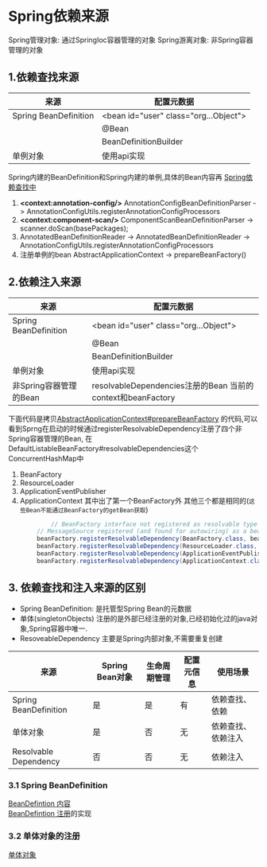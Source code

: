 # **Spring依赖来源**
Spring管理对象:  通过SpringIoc容器管理的对象
Spring游离对象: 非Spring容器管理的对象
## **1.依赖查找来源**
|来源|配置元数据|
|----|----|
|Spring BeanDefinition| \<bean id="user" class="org...Object">|
|| @Bean|
|| BeanDefinitionBuilder|
|单例对象| 使用api实现|

Spring内建的BeanDefinition和Spring内建的单例,具体的Bean内容再 [Spring依赖查找中](SpringDL.md)
 
 1. **\<context:annotation-config/>**  AnnotationConfigBeanDefinitionParser ->  AnnotationConfigUtils.registerAnnotationConfigProcessors
 2. **\<context:component-scan/>**  ComponentScanBeanDefinitionParser ->  scanner.doScan(basePackages);
 3. AnnotatedBeanDefinitionReader ->  AnnotatedBeanDefinitionReader -> AnnotationConfigUtils.registerAnnotationConfigProcessors
 4. 注册单例的bean AbstractApplicationContext -> prepareBeanFactory() 
## **2.依赖注入来源**
|来源|配置元数据|
|----|----|
|Spring BeanDefinition| \<bean id="user" class="org...Object">|
|| @Bean|
|| BeanDefinitionBuilder|
|单例对象| 使用api实现|
|非Spring容器管理的Bean| resolvableDependencies注册的Bean 当前的context和beanFactory|

下面代码是拷贝[AbstractApplicationContext#prepareBeanFactory](https://github.com/spring-projects/spring-framework/blob/main/spring-context/src/main/java/org/springframework/context/support/AbstractApplicationContext.java) 的代码,可以看到Sprng在启动的时候通过registerResolvableDependency注册了四个非Spring容器管理的Bean,
在DefaultListableBeanFactory#resolvableDependencies这个ConcurrentHashMap中
1. BeanFactory  
2. ResourceLoader
3. ApplicationEventPublisher
4. ApplicationContext
其中出了第一个BeanFactory外 其他三个都是相同的(`这些Bean不能通过BeanFactory的getBean获取`)
```java
    		// BeanFactory interface not registered as resolvable type in a plain factory.
		// MessageSource registered (and found for autowiring) as a bean.
		beanFactory.registerResolvableDependency(BeanFactory.class, beanFactory);
		beanFactory.registerResolvableDependency(ResourceLoader.class, this);
		beanFactory.registerResolvableDependency(ApplicationEventPublisher.class, this);
		beanFactory.registerResolvableDependency(ApplicationContext.class, this);
```

## **3. 依赖查找和注入来源的区别**
* Spring BeanDefinition: 是托管型Spring Bean的元数据
* 单体(singletonObjects) 注册的是外部已经注册的对象,已经初始化过的java对象,Spring容器中唯一.
* ResoveableDependency 主要是Spring内部对象,不需要重复创建

|来源|Spring Bean对象|生命周期管理|配置元信息|使用场景|
|-----|-----|-----|-----|-----|
|Spring BeanDefinition|是|是| 有| 依赖查找、依赖|
|单体对象|是|否|无|依赖查找、依赖注入|
|Resolvable Dependency|否|否|无 |依赖注入|
  
### **3.1 Spring BeanDefinition**
 [BeanDefintion 内容](../../../learn-spring-beans/doc/bean_lifecyle/SpringBeansDefinition.md)  
 [BeanDefintion 注册](../../../learn-spring-beans/doc/bean_lifecyle/SpringBeansCreateAndRegister.md)的实现
### **3.2 单体对象的注册**
[单体对象](../../../learn-spring-beans/doc/bean_lifecyle/SpringBeanSingleton.md)  